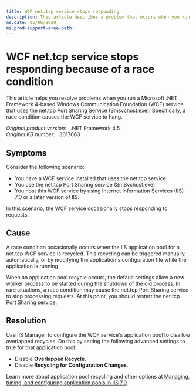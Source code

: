 ```yaml
---
title: WCF net.tcp service stops responding
description: This article describes a problem that occurs when you run a .NET Framework 4-based WCF service that uses the net.tcp Port Sharing Service (Smsvchost.exe), and provides a resolution.
ms.date: 05/06/2020
ms.prod-support-area-path:
---
```

# WCF net.tcp service stops responding because of a race condition

This article helps you resolve problems when you run a Microsoft .NET Framework 4-based Windows Communication Foundation (WCF) service that uses the net.tcp Port Sharing Service (Smsvchost.exe). Specifically, a race condition causes the WCF service to hang.

_Original product version:_ &nbsp; .NET Framework 4.5  
_Original KB number:_ &nbsp; 3017663

## Symptoms

Consider the following scenario:

- You have a WCF service installed that uses the net.tcp service.
- You use the net.tcp Port Sharing service (SmSvchost.exe).
- You host this WCF service by using Internet Information Services (IIS) 7.0 or a later version of IIS.

In this scenario, the WCF service occasionally stops responding to requests.

## Cause

A race condition occasionally occurs when the IIS application pool for a net.tcp WCF service is recycled. This recycling can be triggered manually, automatically, or by modifying the application's configuration file while the application is running.

When an application pool recycle occurs, the default settings allow a new worker process to be started during the shutdown of the old process. In rare situations, a race condition may cause the net.tcp Port Sharing service to stop processing requests. At this point, you should restart the net.tcp Port Sharing service.

## Resolution

Use IIS Manager to configure the WCF service's application pool to disallow overlapped recycles. Do this by setting the following advanced settings to true for that application pool:

- Disable **Overlapped Recycle**.
- Disable **Recycling for Configuration Changes**.

Learn more about application pool recycling and other options at [Managing, tuning, and configuring application pools in IIS 7.0](/previous-versions/tn-archive/cc745955(v=technet.10)).
